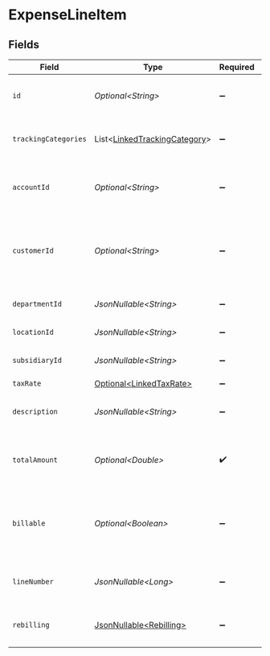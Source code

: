 # ExpenseLineItem


## Fields

| Field                                                                              | Type                                                                               | Required                                                                           | Description                                                                        | Example                                                                            |
| ---------------------------------------------------------------------------------- | ---------------------------------------------------------------------------------- | ---------------------------------------------------------------------------------- | ---------------------------------------------------------------------------------- | ---------------------------------------------------------------------------------- |
| `id`                                                                               | *Optional\<String>*                                                                | :heavy_minus_sign:                                                                 | A unique identifier for an object.                                                 | 12345                                                                              |
| `trackingCategories`                                                               | List\<[LinkedTrackingCategory](../../models/components/LinkedTrackingCategory.md)> | :heavy_minus_sign:                                                                 | A list of linked tracking categories.                                              |                                                                                    |
| `accountId`                                                                        | *Optional\<String>*                                                                | :heavy_minus_sign:                                                                 | The unique identifier for the ledger account.                                      | 123456                                                                             |
| `customerId`                                                                       | *Optional\<String>*                                                                | :heavy_minus_sign:                                                                 | The ID of the customer this expense item is linked to.                             | 12345                                                                              |
| `departmentId`                                                                     | *JsonNullable\<String>*                                                            | :heavy_minus_sign:                                                                 | The ID of the department                                                           | 12345                                                                              |
| `locationId`                                                                       | *JsonNullable\<String>*                                                            | :heavy_minus_sign:                                                                 | The ID of the location                                                             | 12345                                                                              |
| `subsidiaryId`                                                                     | *JsonNullable\<String>*                                                            | :heavy_minus_sign:                                                                 | The ID of the subsidiary                                                           | 12345                                                                              |
| `taxRate`                                                                          | [Optional\<LinkedTaxRate>](../../models/components/LinkedTaxRate.md)               | :heavy_minus_sign:                                                                 | N/A                                                                                |                                                                                    |
| `description`                                                                      | *JsonNullable\<String>*                                                            | :heavy_minus_sign:                                                                 | The expense line item description                                                  | Travel US.                                                                         |
| `totalAmount`                                                                      | *Optional\<Double>*                                                                | :heavy_check_mark:                                                                 | The total amount of the expense line item.                                         | 275                                                                                |
| `billable`                                                                         | *Optional\<Boolean>*                                                               | :heavy_minus_sign:                                                                 | Boolean that indicates if the line item is billable or not.                        | true                                                                               |
| `lineNumber`                                                                       | *JsonNullable\<Long>*                                                              | :heavy_minus_sign:                                                                 | Line number of the resource                                                        | 1                                                                                  |
| `rebilling`                                                                        | [JsonNullable\<Rebilling>](../../models/components/Rebilling.md)                   | :heavy_minus_sign:                                                                 | Rebilling metadata for this line item.                                             |                                                                                    |